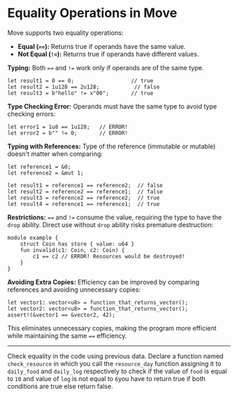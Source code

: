# Equality Operations in Move

Move supports two equality operations:

-   **Equal (`==`):** Returns true if operands have the same value.
-   **Not Equal (`!=`):** Returns true if operands have different values.

**Typing:** Both `==` and `!=` work only if operands are of the same type.

```
let result1 = 0 == 0;                  // true
let result2 = 1u128 == 2u128;           // false
let result3 = b"hello" != x"00";       // true

```

**Type Checking Error:** Operands must have the same type to avoid type checking errors:

```
let error1 = 1u8 == 1u128;   // ERROR!
let error2 = b"" != 0;       // ERROR!
```

**Typing with References:** Type of the reference (immutable or mutable) doesn't matter when comparing:

```
let reference1 = &0;
let reference2 = &mut 1;

let result1 = reference1 == reference2;  // false
let result2 = reference2 == reference1;  // false
let result3 = reference2 == reference2;  // true
let result4 = reference1 == reference1;  // true
```

**Restrictions:** `==` and `!=` consume the value, requiring the type to have the `drop` ability. Direct use without `drop` ability risks premature destruction:

```
module example {
    struct Coin has store { value: u64 }
    fun invalid(c1: Coin, c2: Coin) {
        c1 == c2 // ERROR! Resources would be destroyed!
    }
}
```

**Avoiding Extra Copies:** Efficiency can be improved by comparing references and avoiding unnecessary copies:

```
let vector1: vector<u8> = function_that_returns_vector();
let vector2: vector<u8> = function_that_returns_vector();
assert!(&vector1 == &vector2, 42);
```

This eliminates unnecessary copies, making the program more efficient while maintaining the same `==` efficiency.

---
Check equality in the code using previous data. Declare a function named `check_resource` in which you call the `resource_day` function assigning it to `daily_food` and `daily_log` respectively to check if the value of `food` is equal to `10` and value of `log` is not equal to `6`you have to return true if both conditions are true else return false.
    